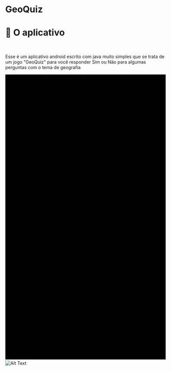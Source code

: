 # GeoQuiz

<h1>📱 O aplicativo</h1> <br>

Esse é um aplicativo android escrito com java muito simples que se trata de um jogo "GeoQuiz" para você responder Sim ou Não para algumas perguntas com o tema de geografia

![Alt Text width="500" height="250"](https://github.com/NKLzT/GeoQuiz/blob/main/device-2023-04-19-011506.gif)
<img src="[https://github.com/NKLzT/GeoQuiz/blob/main/device-2023-04-19-011506.gif)" width="500" height="250" alt="Alt Text">
